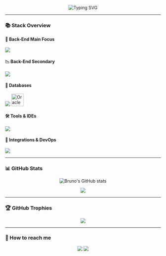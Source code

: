<p align="center">
  <img src="https://readme-typing-svg.demolab.com?font=Fira+Code&weight=500&pause=1000&color=00F7FF&center=true&vCenter=true&width=435&lines=HELLO%2C+My+name+is+Bruno+Barbosa;I'm+20+years+old;I'm+from+Brazil%2C+SP;I+am+a+Back-End+Developer;Be+welcome!+%3A)" alt="Typing SVG" />
</p>

---

### 📚 Stack Overview

#### 🔧 Back-End Main Focus
<p>
  <img src="https://skillicons.dev/icons?i=java,spring" />
</p>

#### 📉 Back-End Secondary
<p>
  <img src="https://skillicons.dev/icons?i=c,python,spring,dotnet" />
</p>

#### 💄 Databases
<p>
  <img src="https://skillicons.dev/icons?i=mysql,mongodb,firebase,sqlite" />
  <img src="https://img.icons8.com/color/48/000000/oracle-logo.png" alt="Oracle" width="40"/>
</p>

#### 🛠️ Tools & IDEs
<p>
  <img src="https://skillicons.dev/icons?i=postman,figma,linux,vscode,visualstudio,idea,pycharm,eclipse" />
</p>

#### 🚀 Integrations & DevOps
<p>
  <img src="https://skillicons.dev/icons?i=git,docker,github,aws,azure" />
</p>

---

### 📊 GitHub Stats

<p align="center">
  <img src="https://github-readme-stats.vercel.app/api?username=dannzini&show_icons=true&theme=tokyonight" alt="Bruno's GitHub stats" />
</p>

<p align="center">
  <img src="https://github-readme-stats.vercel.app/api/top-langs/?username=dannzini&layout=compact&theme=tokyonight" />
</p>

---

### 🏆 GitHub Trophies

<p align="center">
  <img src="https://github-profile-trophy.vercel.app/?username=dannzini&theme=dracula&margin-w=15" />
</p>

---

### 🔗 How to reach me

<p align="center">
  <a href="https://www.linkedin.com/in/dannzini"><img src="https://skillicons.dev/icons?i=linkedin" /></a>
  <a href="mailto:bruno.dannzini@gmail.com">
    <img src="https://skillicons.dev/icons?i=gmail" />
  </a>
</p>
